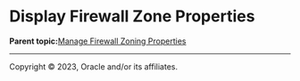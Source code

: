 # Display Firewall Zone Properties

**Parent topic:**[Manage Firewall Zoning Properties](../topics/cockpit-network_configure_the_firewall.md)

---

Copyright © 2023, Oracle and/or its affiliates.

